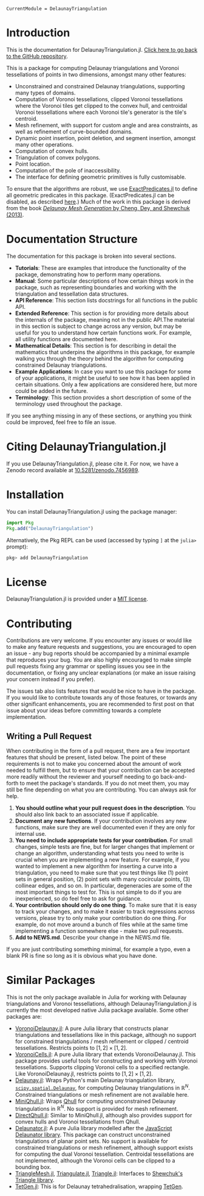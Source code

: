 ```@meta
CurrentModule = DelaunayTriangulation
```

# Introduction 

This is the documentation for DelaunayTriangulation.jl. [Click here to go back to the GitHub repository](https://github.com/JuliaGeometry/DelaunayTriangulation.jl).

This is a package for computing Delaunay triangulations and Voronoi tessellations of points in two dimensions, amongst many other features:

- Unconstrained and constrained Delaunay triangulations, supporting many types of domains.
- Computation of Voronoi tessellations, clipped Voronoi tessellations where the Voronoi tiles get clipped to the convex hull, and centroidal Voronoi tessellations where each Voronoi tile's generator is the tile's centroid.
- Mesh refinement, with support for custom angle and area constraints, as well as refinement of curve-bounded domains.
- Dynamic point insertion, point deletion, and segment insertion, amongst many other operations.
- Computation of convex hulls.
- Triangulation of convex polygons.
- Point location.
- Computation of the pole of inaccessibility.
- The interface for defining geometric primitives is fully customisable.

To ensure that the algorithms are robust, we use [ExactPredicates.jl](https://github.com/lairez/ExactPredicates.jl) to define all geometric predicates in this package. (ExactPredicates.jl can be disabled, as described [here](manual/disabling_ea.md).) Much of the work in this package is derived from the book [*Delaunay Mesh Generation* by Cheng, Dey, and Shewchuk (2013)](https://people.eecs.berkeley.edu/~jrs/meshbook.html).

# Documentation Structure 

The documentation for this package is broken into several sections.

- **Tutorials**: These are examples that introduce the functionality of the package, demonstrating how to perform many operations. 
- **Manual**: Some particular descriptions of how certain things work in the package, such as representing boundaries and working with the triangulation and tessellation data structures. 
- **API Reference**: This section lists docstrings for all functions in the public API.
- **Extended Reference**: This section is for providing more details about the internals of the package, meaning not in the public API.The material in this section is subject to change across any version, but may be useful for you to understand how certain functions work. For example, all utility functions are documented here.
- **Mathematical Details**: This section is for describing in detail the mathematics that underpins the algorithms in this package, for example walking you through the theory behind the algorithm for computing constrained Delaunay triangulations. 
- **Example Applications**: In case you want to use this package for some of your applications, it might be useful to see how it has been applied in certain situations. Only a few applications are considered here, but more could be added in the future.
- **Terminology**: This section provides a short description of some of the terminology used throughout the package.

If you see anything missing in any of these sections, or anything you think could be improved, feel free to file an issue.

# Citing DelaunayTriangulation.jl

If you use DelaunayTriangulation.jl, please cite it. For now, we have a Zenodo record available at [10.5281/zenodo.7456989](https://doi.org/10.5281/zenodo.7456989).

# Installation

You can install DelaunayTriangulation.jl using the package manager:

```julia
import Pkg 
Pkg.add("DelaunayTriangulation")
```

Alternatively, the Pkg REPL can be used (accessed by typing `]` at the `julia>` prompt):

```julia
pkg> add DelaunayTriangulation
```

# License 

DelaunayTriangulation.jl is provided under a [MIT license](https://github.com/JuliaGeometry/DelaunayTriangulation.jl/blob/main/LICENSE).

# Contributing

Contributions are very welcome. If you encounter any issues or would like to make any feature requests and suggestions, you are encouraged to open an issue - any bug reports should be accompanied by a minimal example that reproduces your bug. You are also highly encouraged to make simple pull requests fixing any grammar or spelling issues you see in the documentation, or fixing any unclear explanations (or make an issue raising your concern instead if you prefer).

The issues tab also lists features that would be nice to have in the package. If you would like to contribute towards any of those features, or towards any other significant enhancements, you are recommended to first post on that issue about your ideas before committing towards a complete implementation. 

## Writing a Pull Request 

When contributing in the form of a pull request, there are a few important features that should be present, listed below. The point of these requirements is not to make you concerned about the amount of work needed to fulfill them, but to ensure that your contribution can be accepted more readily without the reviewer and yourself needing to go back-and-forth to meet the package's standards. If you do not meet them, you may still be fine depending on what you are contributing. You can always ask for help.

1. **You should outline what your pull request does in the description**. You should also link back to an associated issue if applicable.
2. **Document any new functions**. If your contribution involves any new functions, make sure they are well documented even if they are only for internal use.
3. **You need to include appropriate tests for your contribution**. For small changes, simple tests are fine, but for larger changes that implement or change an algorithm, understanding what tests you need to write is crucial when you are implementing a new feature. For example, if you wanted to implement a new algorithm for inserting a curve into a triangulation, you need to make sure that you test things like (1) point sets in general position, (2) point sets with many cocircular points, (3) collinear edges, and so on. In particular, degeneracies are some of the most important things to test for. This is not simple to do if you are inexperienced, so do feel free to ask for guidance.
4. **Your contribution should only do one thing**. To make sure that it is easy to track your changes, and to make it easier to track regressions across versions, please try to only make your contribution do one thing. For example, do not move around a bunch of files while at the same time implementing a function somewhere else - make two pull requests.
5. **Add to NEWS.md**. Describe your change in the NEWS.md file.

If you are just contributing something minimal, for example a typo, even a blank PR is fine so long as it is obvious what you have done.

# Similar Packages 

This is not the only package available in Julia for working with Delaunay triangulations and Voronoi tessellations, although DelaunayTriangulation.jl is currently the most developed native Julia package available. Some other packages are:

- [VoronoiDelaunay.jl](https://github.com/JuliaGeometry/VoronoiDelaunay.jl): A pure Julia library that constructs planar triangulations and tessellations like in this package, although no support for constrained triangulations / mesh refinement or clipped / centroid tessellations. Restricts points to $[1, 2] \times [1, 2]$.
- [VoronoiCells.jl](https://github.com/JuliaGeometry/VoronoiCells.jl): A pure Julia library that extends VoronoiDelaunay.jl. This package provides useful tools for constructing and working with Voronoi tessellations. Supports clipping Voronoi cells to a specified rectangle. Like VoronoiDelaunay.jl, restricts points to $[1, 2] \times [1, 2]$.
- [Delaunay.jl](https://github.com/eschnett/Delaunay.jl): Wraps Python's main Delaunay triangulation library, [`scipy.spatial.Delaunay`](https://docs.scipy.org/doc/scipy/reference/generated/scipy.spatial.Delaunay.html), for computing Delaunay triangulations in $\mathbb R^N$. Constrained triangulations or mesh refinement are not available here.
- [MiniQhull.jl](https://github.com/gridap/MiniQhull.jl): Wraps [Qhull](http://www.qhull.org/) for computing unconstrained Delaunay triangulations in $\mathbb R^N$. No support is provided for mesh refinement.
- [DirectQhull.jl](https://github.com/JuhaHeiskala/DirectQhull.jl/): Similar to MiniQhull.jl, although also provides support for convex hulls and Voronoi tessellations from Qhull. 
- [Delaunator.jl](https://github.com/JuliaGeometry/Delaunator.jl): A pure Julia library modelled after the [JavaScript Delaunator library](https://github.com/mapbox/delaunator). This package can construct unconstrained triangulations of planar point sets. No support is available for constrained triangulations or mesh refinement, although support exists for computing the dual Voronoi tessellation. Centroidal tessellations are not implemented, although the Voronoi cells can be clipped to a bounding box. 
- [TriangleMesh.jl](https://github.com/konsim83/TriangleMesh.jl), [Triangulate.jl](https://github.com/JuliaGeometry/Triangulate.jl), [Triangle.jl](https://github.com/cvdlab/Triangle.jl): Interfaces to [Shewchuk's Triangle library](https://www.cs.cmu.edu/~quake/triangle.html).
- [TetGen.jl](https://github.com/JuliaGeometry/TetGen.jl): This is for Delaunay tetrahedralisation, wrapping [TetGen](https://wias-berlin.de/software/index.jsp?id=TetGen).
